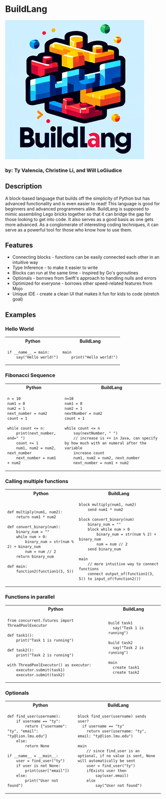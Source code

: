 # BuildLang
![Logo](docs/buildlanglogo.png)
### by: Ty Valencia, Christine Li, and Will LoGiudice

## Description
A block-based language that builds off the simplicity of Python but has advanced functionality and is even easier to read! This language is good for beginners and advanced programmers alike. BuildLang is supposed to mimic assembling Lego bricks together so that it can bridge the gap for those looking to get into code. It also serves as a good basis as one gets more advanced. As a conglomerate of interesting coding techniques, it can serve as a powerful tool for those who know how to use them. 

## Features
 - Connecting blocks - functions can be easily connected each other in an intuitive way
 - Type Inference - to make it easier to write
 - Blocks can run at the same time - inspired by Go's goroutines
 - Optionals - borrows from Swift's approach to handling nulls and errors
 - Optimized for everyone - borrows other speed-related features from Mojo
 - Unique IDE - create a clean UI that makes it fun for kids to code (stretch goal)


## Examples 

### Hello World

<table>
<tr> <th>Python</th><th>BuildLang</th><tr>
</tr>

<td>

```
if __name__ = main: 
    say("Hello world!")
```

</td>
<td>

```
main
    print("Hello world!")
```

</td>
</table>


### Fibonacci Sequence

<table>
<tr> <th>Python</th><th>BuildLang</th><tr>
</tr>

<td>

```
n = 10
num1 = 0
num2 = 1
next_number = num2  
count = 1
 
while count <= n:
    print(next_number, end=" ")
    count += 1
    num1, num2 = num2, next_number
    next_number = num1 + num2
```

</td>
<td>

```
n=10
num1 = 0
num2 = 1
nextNumber = num2
count = 1

while count <= n
    say(nextNumber, " ")
    // increase is ++ in Java, can specify by how much with an numeral after the variable
    increase count 
    num1, num2 = num2, next_number
    next_number = num1 + num2
```

</td>
</table>


### Calling multiple functions

<table>
<tr> <th>Python</th><th>BuildLang</th><tr>
</tr>

<td>

```
def multiply(num1, num2): 
	return num1 * num2

def convert_binary(num): 
	binary_num = "" 
    while num > 0: 
        binary_num = str(num % 2) + binary_num 
        num = num // 2 
    return binary_num 

def main: 
	function2(function1(3, 5))
```

</td>
<td>

```
block multiply(num1, num2)
	send num1 * num2

block convert_binary(num)
	binary_num = "" 
    block while num > 0 
        binary_num = str(num % 2) + binary_num 
        num = num // 2 
    send binary_num 

main
	// more intuitive way to connect functions
	connect output_of(function1(3, 5)) to input_of(function2()) 
```

</td>
</table>


### Functions in parallel

<table>
<tr> <th>Python</th><th>BuildLang</th><tr>
</tr>

<td>

```
from concurrent.futures import ThreadPoolExecutor

def task1():
    print("Task 1 is running")

def task2():
    print("Task 2 is running")

with ThreadPoolExecutor() as executor:
    executor.submit(task1)
    executor.submit(task2)
```

</td>
<td>

```
build task1
  say("Task 1 is running")

build task2
  say("Task 2 is running")

main
  create task1 
  create task2
```

</td>
</table>


### Optionals

<table>
<tr> <th>Python</th><th>BuildLang</th><tr>
</tr>

<td>

```
def find_user(username):
    if username == "ty":
        return {"username": "ty", "email": "ty@lion.lmu.edu"}
    else:
        return None

if __name__ = __main__: 
    user = find_user("ty")
    if user is not None:
        print(user["email"])
    else:
        print("User not found")
```

</td>
<td>

```
block find_user(username) sends user?
  if username == "ty"
    return user(username: "ty", email: "ty@lion.lmu.edu")

main
    // since find_user is an optional, if no value is sent, None will automatically be sent 
    user = find_user("ty")
    ifExists user then
        say(user.email)
	else
	    say("User not found")
```

</td>
</table>
